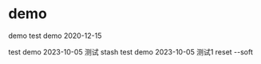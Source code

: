 # demo
demo
test demo 2020-12-15

test demo 2023-10-05  测试 stash
test demo 2023-10-05  测试1 reset --soft  
